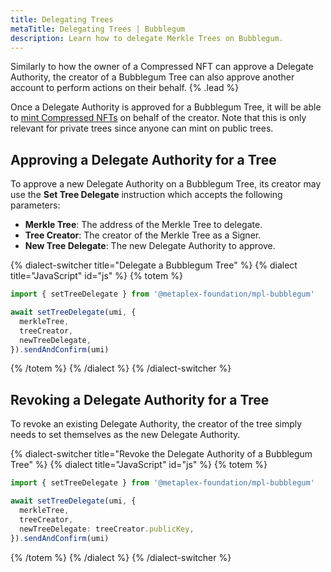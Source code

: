 ```yaml
---
title: Delegating Trees
metaTitle: Delegating Trees | Bubblegum
description: Learn how to delegate Merkle Trees on Bubblegum.
---
```


Similarly to how the owner of a Compressed NFT can approve a Delegate Authority, the creator of a Bubblegum Tree can also approve another account to perform actions on their behalf. {% .lead %}

Once a Delegate Authority is approved for a Bubblegum Tree, it will be able to [mint Compressed NFTs](/bubblegum/mint-cnfts) on behalf of the creator. Note that this is only relevant for private trees since anyone can mint on public trees.

## Approving a Delegate Authority for a Tree

To approve a new Delegate Authority on a Bubblegum Tree, its creator may use the **Set Tree Delegate** instruction which accepts the following parameters:

- **Merkle Tree**: The address of the Merkle Tree to delegate.
- **Tree Creator**: The creator of the Merkle Tree as a Signer.
- **New Tree Delegate**: The new Delegate Authority to approve.

{% dialect-switcher title="Delegate a Bubblegum Tree" %}
{% dialect title="JavaScript" id="js" %}
{% totem %}

```ts
import { setTreeDelegate } from '@metaplex-foundation/mpl-bubblegum'

await setTreeDelegate(umi, {
  merkleTree,
  treeCreator,
  newTreeDelegate,
}).sendAndConfirm(umi)
```

{% /totem %}
{% /dialect %}
{% /dialect-switcher %}

## Revoking a Delegate Authority for a Tree

To revoke an existing Delegate Authority, the creator of the tree simply needs to set themselves as the new Delegate Authority.

{% dialect-switcher title="Revoke the Delegate Authority of a Bubblegum Tree" %}
{% dialect title="JavaScript" id="js" %}
{% totem %}

```ts
import { setTreeDelegate } from '@metaplex-foundation/mpl-bubblegum'

await setTreeDelegate(umi, {
  merkleTree,
  treeCreator,
  newTreeDelegate: treeCreator.publicKey,
}).sendAndConfirm(umi)
```

{% /totem %}
{% /dialect %}
{% /dialect-switcher %}
